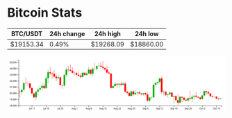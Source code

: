 # Bitcoin Stats

BTC/USDT|24h change|24h high|24h low|
|---|---|---|---|
|$19153.34|0.49%|$19268.09|$18860.00|

<img src="./chart.svg">
